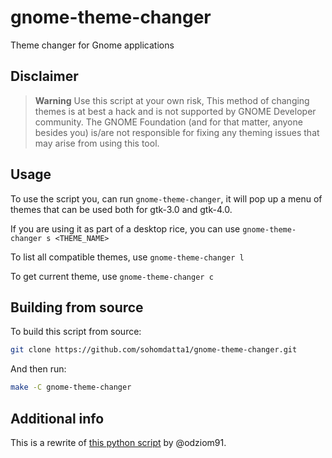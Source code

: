 # gnome-theme-changer

Theme changer for Gnome applications

## Disclaimer

> **Warning**
> Use this script at your own risk, This method of changing themes is at best a hack and is not supported by GNOME Developer community. The GNOME Foundation (and for that matter, anyone besides you) is/are not responsible for fixing any theming issues that may arise from using this tool.

## Usage

To use the script you, can run `gnome-theme-changer`, it will pop up a menu of themes that can be used both for gtk-3.0 and gtk-4.0.

If you are using it as part of a desktop rice, you can use `gnome-theme-changer s <THEME_NAME>`

To list all compatible themes, use `gnome-theme-changer l`

To get current theme, use `gnome-theme-changer c`

## Building from source

To build this script from source:

```sh
git clone https://github.com/sohomdatta1/gnome-theme-changer.git
```

And then run:

```sh
make -C gnome-theme-changer
```

## Additional info

This is a rewrite of [this python script](https://github.com/odziom91/libadwaita-theme-changer) by @odziom91.
